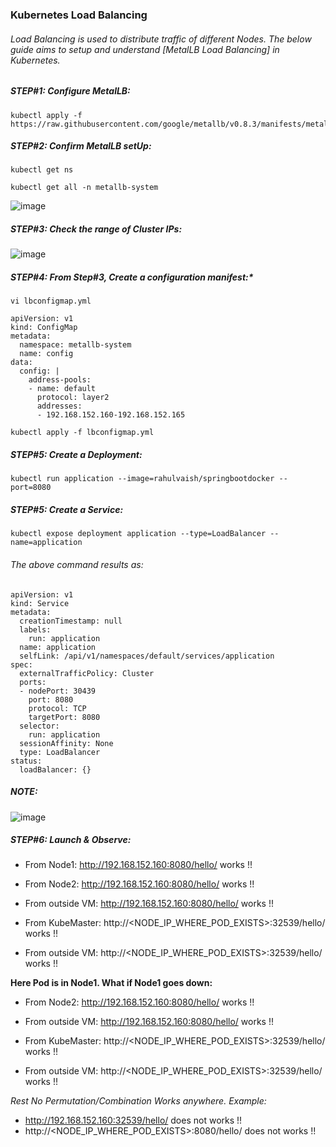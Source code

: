 ### Kubernetes Load Balancing
###### Load Balancing is used to distribute traffic of different Nodes. The below guide aims to setup and understand [MetalLB Load Balancing] in Kubernetes. 

##### STEP#1:  Configure MetalLB:
```
kubectl apply -f https://raw.githubusercontent.com/google/metallb/v0.8.3/manifests/metallb.yaml

```
##### STEP#2: Confirm MetalLB setUp: 
```
kubectl get ns
```
```
kubectl get all -n metallb-system
```
![image](https://user-images.githubusercontent.com/45539698/73608480-6f95b480-45e9-11ea-8116-5225a32b9c86.png)
##### STEP#3: Check the range of Cluster IPs:
![image](https://user-images.githubusercontent.com/45539698/75086661-c04f5c00-555c-11ea-9733-efd048137caa.png)
##### STEP#4: From Step#3, Create a configuration manifest:*
```
vi lbconfigmap.yml 
```
```
apiVersion: v1
kind: ConfigMap
metadata:
  namespace: metallb-system
  name: config
data:
  config: |
    address-pools:
    - name: default
      protocol: layer2
      addresses:
      - 192.168.152.160-192.168.152.165
```
```
kubectl apply -f lbconfigmap.yml
```
##### STEP#5: Create a Deployment:
```
kubectl run application --image=rahulvaish/springbootdocker --port=8080
```
##### STEP#5: Create a Service:
```
kubectl expose deployment application --type=LoadBalancer --name=application
```
###### *The above command results as:*
```
apiVersion: v1
kind: Service
metadata:
  creationTimestamp: null
  labels:
    run: application
  name: application
  selfLink: /api/v1/namespaces/default/services/application
spec:
  externalTrafficPolicy: Cluster
  ports:
  - nodePort: 30439
    port: 8080
    protocol: TCP
    targetPort: 8080
  selector:
    run: application
  sessionAffinity: None
  type: LoadBalancer
status:
  loadBalancer: {}

```
##### NOTE:
![image](https://user-images.githubusercontent.com/45539698/75086678-f1c82780-555c-11ea-8669-55363b3edf71.png)

##### STEP#6: Launch & Observe:
  - From Node1: http://192.168.152.160:8080/hello/ works !!
  - From Node2: http://192.168.152.160:8080/hello/ works !!
  - From outside VM: http://192.168.152.160:8080/hello/ works !!
 
  - From KubeMaster: http://<NODE_IP_WHERE_POD_EXISTS>:32539/hello/ works !!
  - From outside VM: http://<NODE_IP_WHERE_POD_EXISTS>:32539/hello/ works !!
  
  **Here Pod is in Node1. What if Node1 goes down:** 
  
  - From Node2: http://192.168.152.160:8080/hello/ works !!
  - From outside VM: http://192.168.152.160:8080/hello/ works !!
  
  - From KubeMaster: http://<NODE_IP_WHERE_POD_EXISTS>:32539/hello/ works !!
  - From outside VM: http://<NODE_IP_WHERE_POD_EXISTS>:32539/hello/ works !!
  
*Rest No Permutation/Combination Works anywhere. Example:*
  - http://192.168.152.160:32539/hello/ does not works !!
  - http://<NODE_IP_WHERE_POD_EXISTS>:8080/hello/ does not works !!





